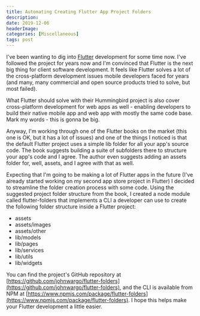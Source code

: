 ```yaml
---
title: Automating Creating Flutter App Project Folders
description: 
date: 2019-12-06
headerImage: 
categories: [Miscellaneous]
tags: post
---
```


I've been wanting to dig into [Flutter](https://flutter.dev/) development for some time now. I've followed the project for years now and I'm convinced that Flutter is the next big thing for client software development. It feels like Flutter solves a lot of the cross-platform development issues mobile developers faced for years (and many, many commercial and open source products tried to solve, but most failed). 

What Flutter should solve with their Hummingbird project is also cover cross-platform development for web apps as well - enabling developers to build their native mobile app and web app with mostly the same code base. Mark my words - this is gonna be big.

Anyway, I'm working through one of the Flutter books on the market (this one is OK, but it has a lot of issues) and one of the things I noticed is that the default Flutter project uses a simple lib folder for all your app's source code. The book suggests building a suite of subfolders there to structure your app's code and I agree. The author even suggests adding an assets folder for, well, assets, and I agree with that as well.

Expecting that I'm going to be making a lot of Flutter apps in the future (I've already started working on my second app store project in Flutter) I decided to streamline the folder creation process with some code. Using the suggested project folder structure from the book, I created a node module called flutter-folders that implements a CLI a developer can use to create the following folder structure inside a Flutter project:

*   assets
*   assets/images
*   assets/other
*   lib/models
*   lib/pages
*   lib/services
*   lib/utils
*   lib/widgets

You can find the project's GitHub repository at [https://github.com/johnwargo/flutter-folders](https://github.com/johnwargo/flutter-folders), and the CLI is available from NPM at [https://www.npmjs.com/package/flutter-folders](https://www.npmjs.com/package/flutter-folders). I hope this helps make your Flutter development a little easier.